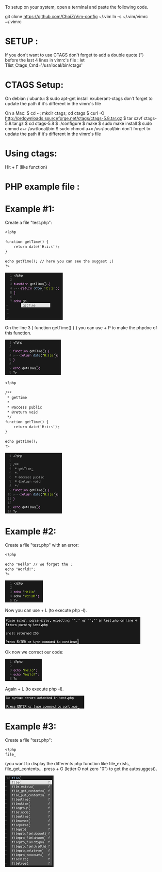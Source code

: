 To setup on your system, open a terminal and paste the following code.

git clone https://github.com/ChoiZ/Vim-config ~/.vim
ln -s ~/.vim/vimrc ~/.vimrc

SETUP :
=======

If you don't want to use CTAGS don't forget to add a double quote (") before the last 4 lines in vimrc's file :
let Tlist_Ctags_Cmd='/usr/local/bin/ctags'

CTAGS Setup:
===
On debian / ubuntu:
	$ sudo apt-get install exuberant-ctags
	don't forget to update the path if it's different in the vimrc's file

On a Mac:
	$ cd ~; mkdir ctags; cd ctags
	$ curl -O http://prdownloads.sourceforge.net/ctags/ctags-5.8.tar.gz
	$ tar xzvf ctags-5.8.tar.gz
	$ cd ctags-5.8
	$ ./configure
	$ make
	$ sudo make install
	$ sudo chmod a+r /usr/local/bin
	$ sudo chmod a+x /usr/local/bin
	don't forget to update the path if it's different in the vimrc's file

Using ctags:
===

Hit <CTRL> + F (like function)

PHP example file :
==================

Example #1:
===

Create a file "test.php":

	<?php

	function getTime() {
		return date('H:i:s');
	}

	echo getTime(); // here you can see the suggest ;)
	?>

![screenshot1](https://github.com/ChoiZ/Vim-config/raw/master/screenshot1.png)

On the line 3 ( function getTime() { ) you can use <CTRL> + P to make the phpdoc of this function.

![screenshot2](https://github.com/ChoiZ/Vim-config/raw/master/screenshot2.png)

	<?php

	/**
	 * getTime 
	 * 
	 * @access public
	 * @return void
	 */
	function getTime() {
		return date('H:i:s');
	}

	echo getTime();
	?>

![screenshot3](https://github.com/ChoiZ/Vim-config/raw/master/screenshot3.png)


Example #2: 
===

Create a file "test.php" with an error:

	<?php 

	echo "Hello" // we forget the ;
	echo "World!";
	?>

![screenshot4](https://github.com/ChoiZ/Vim-config/raw/master/screenshot4.png)

Now you can use <CTRL> + L (to execute php -l).

![screenshot5](https://github.com/ChoiZ/Vim-config/raw/master/screenshot5.png)

Ok now we correct our code:

![screenshot6](https://github.com/ChoiZ/Vim-config/raw/master/screenshot6.png)

Again <CTRL> + L (to execute php -l).

![screenshot7](https://github.com/ChoiZ/Vim-config/raw/master/screenshot7.png)


Example #3:
===

Create a file "test.php":

	<?php
	file_

(you want to display the differents php function like file_exists, file_get_contents... press <CTRL> + O (letter O not zero "0") to get the autosuggest).

![screenshot8](https://github.com/ChoiZ/Vim-config/raw/master/screenshot8.png)
